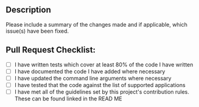 ## Description

Please include a summary of the changes made and if applicable, which issue(s) have been fixed.

## Pull Request Checklist:
<!-- Please replace every instance of `[ ]` with `[X]` -->

- [ ] I have written tests which cover at least 80% of the code I have written
- [ ] I have documented the code I have added where necessary
- [ ] I have updated the command line arguments where necessary
- [ ] I have tested that the code against the list of supported applications
- [ ] I have met all of the guidelines set by this project's contribution rules. These can be found linked in the READ ME

<!--Thank you for your pull request and for contributing to the LevelDB Dumper project! -->